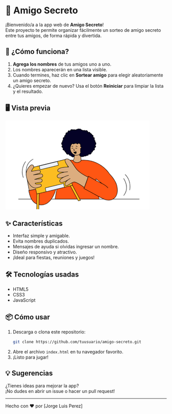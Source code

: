 # 🎁 Amigo Secreto

¡Bienvenido/a a la app web de **Amigo Secreto**!  
Este proyecto te permite organizar fácilmente un sorteo de amigo secreto entre tus amigos, de forma rápida y divertida.

## 🚀 ¿Cómo funciona?

1. **Agrega los nombres** de tus amigos uno a uno.
2. Los nombres aparecerán en una lista visible.
3. Cuando termines, haz clic en **Sortear amigo** para elegir aleatoriamente un amigo secreto.
4. ¿Quieres empezar de nuevo? Usa el botón **Reiniciar** para limpiar la lista y el resultado.

## 🖥️ Vista previa

![Vista previa de la app](assets/amigo-secreto.png)

## ✨ Características

- Interfaz simple y amigable.
- Evita nombres duplicados.
- Mensajes de ayuda si olvidas ingresar un nombre.
- Diseño responsivo y atractivo.
- ¡Ideal para fiestas, reuniones y juegos!

## 🛠️ Tecnologías usadas

- HTML5
- CSS3
- JavaScript

## 📦 Cómo usar

1. Descarga o clona este repositorio:
   ```bash
   git clone https://github.com/tuusuario/amigo-secreto.git
   ```
2. Abre el archivo `index.html` en tu navegador favorito.
3. ¡Listo para jugar!

## 💡 Sugerencias

¿Tienes ideas para mejorar la app?  
¡No dudes en abrir un issue o hacer un pull request!

---

Hecho con ❤️ por [Jorge Luis Perez]